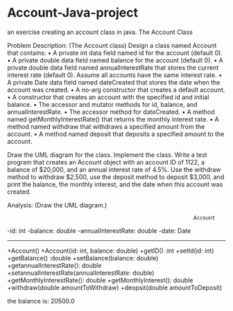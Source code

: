 # Account-Java-project
an exercise creating an account class in java.
The Account Class


Problem Description:
(The Account class) Design a class named Account that contains: 
•	A private int data field named id for the account (default 0).
•	A private double data field named balance for the account (default 0).
•	A private double data field named annualInterestRate that stores the current interest rate (default 0). Assume all accounts have the same interest rate.
•	A private Date data field named dateCreated that stores the date when the account was created.
•	A no-arg constructor that creates a default account.
•	A constructor that creates an account with the specified id and initial balance.
•	The accessor and mutator methods for id, balance, and annualInterestRate. 
•	The accessor method for dateCreated. 
•	A method named getMonthlyInterestRate() that returns the monthly interest rate.
•	A method named withdraw that withdraws a specified amount from the account.
•	A method named deposit that deposits a specified amount to the account.

Draw the UML diagram for the class. Implement the class. Write a test program that creates an Account object with an account ID of 1122, a balance of $20,000, and an annual interest rate of 4.5%. Use the withdraw method to withdraw $2,500, use the deposit method to deposit $3,000, and print the balance, the monthly interest, and the date when this account was created.






Analysis:
(Draw the UML diagram.)


                                                                Account
-id: int
-balance: double
-annualInterestRate: double
-date: Date
______________________________________________________________________
+Account()
+Account(id: int, balance: double)
+getID() :int
+setId(id: int)
+getBalance() :double
+setBalance(balance: double)
+getannualInterestRate(): double
+setannualInterestRate(annualInterestRate: double)
+getMonthlyInterestRate(): double
+getMonthlyInterest(): double
+withdraw(double amountToWithdraw)
+deopsit(double amountToDeposit)

the balance is: 20500.0

